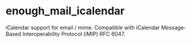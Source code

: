 # enough_mail_icalendar
iCalendar support for email / mime. Compatible with iCalendar Message-Based Interoperability Protocol (iMIP) RFC 6047.
